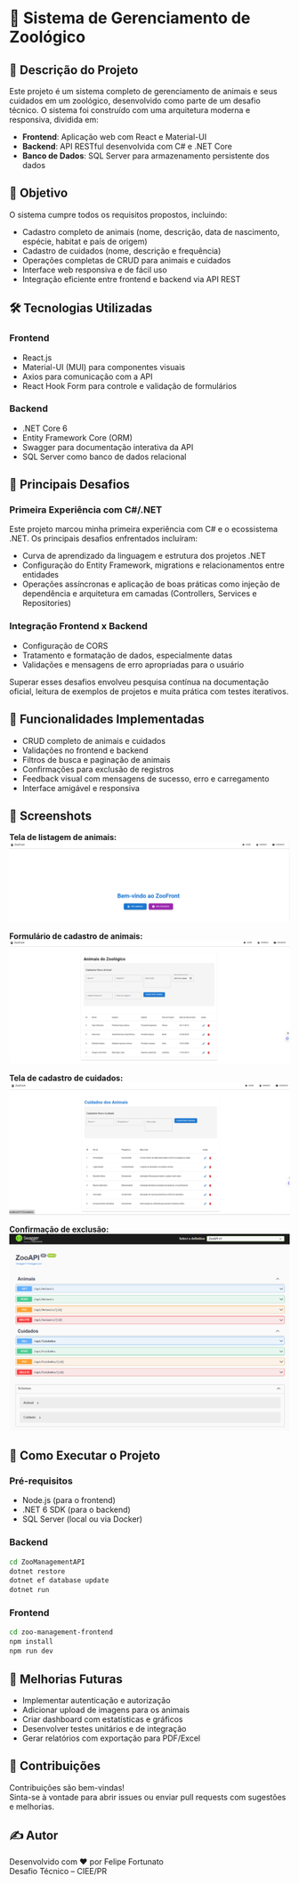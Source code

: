# 🐾 Sistema de Gerenciamento de Zoológico

## 📌 Descrição do Projeto
Este projeto é um sistema completo de gerenciamento de animais e seus cuidados em um zoológico, desenvolvido como parte de um desafio técnico. O sistema foi construído com uma arquitetura moderna e responsiva, dividida em:

- **Frontend**: Aplicação web com React e Material-UI  
- **Backend**: API RESTful desenvolvida com C# e .NET Core  
- **Banco de Dados**: SQL Server para armazenamento persistente dos dados

## 🎯 Objetivo
O sistema cumpre todos os requisitos propostos, incluindo:

- Cadastro completo de animais (nome, descrição, data de nascimento, espécie, habitat e país de origem)  
- Cadastro de cuidados (nome, descrição e frequência)  
- Operações completas de CRUD para animais e cuidados  
- Interface web responsiva e de fácil uso  
- Integração eficiente entre frontend e backend via API REST  

## 🛠️ Tecnologias Utilizadas

### Frontend
- React.js  
- Material-UI (MUI) para componentes visuais  
- Axios para comunicação com a API  
- React Hook Form para controle e validação de formulários  

### Backend
- .NET Core 6  
- Entity Framework Core (ORM)  
- Swagger para documentação interativa da API  
- SQL Server como banco de dados relacional  

## 🧗 Principais Desafios

### Primeira Experiência com C#/.NET
Este projeto marcou minha primeira experiência com C# e o ecossistema .NET. Os principais desafios enfrentados incluíram:

- Curva de aprendizado da linguagem e estrutura dos projetos .NET  
- Configuração do Entity Framework, migrations e relacionamentos entre entidades  
- Operações assíncronas e aplicação de boas práticas como injeção de dependência e arquitetura em camadas (Controllers, Services e Repositories)  

### Integração Frontend x Backend
- Configuração de CORS  
- Tratamento e formatação de dados, especialmente datas  
- Validações e mensagens de erro apropriadas para o usuário  

Superar esses desafios envolveu pesquisa contínua na documentação oficial, leitura de exemplos de projetos e muita prática com testes iterativos.

## 🚀 Funcionalidades Implementadas
- CRUD completo de animais e cuidados  
- Validações no frontend e backend  
- Filtros de busca e paginação de animais  
- Confirmações para exclusão de registros  
- Feedback visual com mensagens de sucesso, erro e carregamento  
- Interface amigável e responsiva  

## 📸 Screenshots

**Tela de listagem de animais:**  
![Listagem de Animais](imgs/Captura1.png)

**Formulário de cadastro de animais:**  
![Cadastro de Animais](imgs/Captura2.png)

**Tela de cadastro de cuidados:**  
![Cadastro de Cuidados](imgs/Captura3.png)

**Confirmação de exclusão:**  
![Confirmação de Exclusão](imgs/Captura4.png)

## 🏁 Como Executar o Projeto

### Pré-requisitos
- Node.js (para o frontend)  
- .NET 6 SDK (para o backend)  
- SQL Server (local ou via Docker)  

### Backend
```bash
cd ZooManagementAPI
dotnet restore
dotnet ef database update
dotnet run
```

### Frontend
```bash
cd zoo-management-frontend
npm install
npm run dev
```

## 🔮 Melhorias Futuras
- Implementar autenticação e autorização  
- Adicionar upload de imagens para os animais  
- Criar dashboard com estatísticas e gráficos  
- Desenvolver testes unitários e de integração  
- Gerar relatórios com exportação para PDF/Excel  

## 🤝 Contribuições
Contribuições são bem-vindas!  
Sinta-se à vontade para abrir issues ou enviar pull requests com sugestões e melhorias.

## ✍️ Autor
Desenvolvido com ❤️ por Felipe Fortunato  
Desafio Técnico – CIEE/PR
